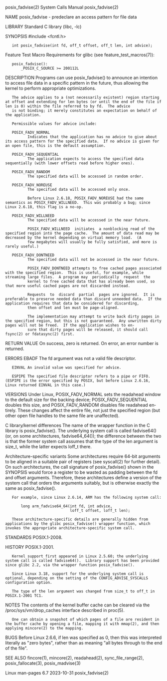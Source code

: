 posix_fadvise(2)                                                                            System Calls Manual                                                                            posix_fadvise(2)

NAME
       posix_fadvise - predeclare an access pattern for file data

LIBRARY
       Standard C library (libc, -lc)

SYNOPSIS
       #include <fcntl.h>

       int posix_fadvise(int fd, off_t offset, off_t len, int advice);

   Feature Test Macro Requirements for glibc (see feature_test_macros(7)):

       posix_fadvise():
           _POSIX_C_SOURCE >= 200112L

DESCRIPTION
       Programs can use posix_fadvise() to announce an intention to access file data in a specific pattern in the future, thus allowing the kernel to perform appropriate optimizations.

       The advice applies to a (not necessarily existent) region starting at offset and extending for len bytes (or until the end of the file if len is 0) within the file referred to by fd.  The advice
       is not binding; it merely constitutes an expectation on behalf of the application.

       Permissible values for advice include:

       POSIX_FADV_NORMAL
              Indicates that the application has no advice to give about its access pattern for the specified data.  If no advice is given for an open file, this is the default assumption.

       POSIX_FADV_SEQUENTIAL
              The application expects to access the specified data sequentially (with lower offsets read before higher ones).

       POSIX_FADV_RANDOM
              The specified data will be accessed in random order.

       POSIX_FADV_NOREUSE
              The specified data will be accessed only once.

              Before Linux 2.6.18, POSIX_FADV_NOREUSE had the same semantics as POSIX_FADV_WILLNEED.  This was probably a bug; since Linux 2.6.18, this flag is a no-op.

       POSIX_FADV_WILLNEED
              The specified data will be accessed in the near future.

              POSIX_FADV_WILLNEED  initiates  a nonblocking read of the specified region into the page cache.  The amount of data read may be decreased by the kernel depending on virtual memory load.  (A
              few megabytes will usually be fully satisfied, and more is rarely useful.)

       POSIX_FADV_DONTNEED
              The specified data will not be accessed in the near future.

              POSIX_FADV_DONTNEED attempts to free cached pages associated with the specified region.  This is useful, for example, while streaming large files.  A program may  periodically  request  the
              kernel to free cached data that has already been used, so that more useful cached pages are not discarded instead.

              Requests  to  discard  partial  pages are ignored.  It is preferable to preserve needed data than discard unneeded data.  If the application requires that data be considered for discarding,
              then offset and len must be page-aligned.

              The implementation may attempt to write back dirty pages in the specified region, but this is not guaranteed.  Any unwritten dirty pages will not be freed.  If the application wishes to en‐
              sure that dirty pages will be released, it should call fsync(2) or fdatasync(2) first.

RETURN VALUE
       On success, zero is returned.  On error, an error number is returned.

ERRORS
       EBADF  The fd argument was not a valid file descriptor.

       EINVAL An invalid value was specified for advice.

       ESPIPE The specified file descriptor refers to a pipe or FIFO.  (ESPIPE is the error specified by POSIX, but before Linux 2.6.16, Linux returned EINVAL in this case.)

VERSIONS
       Under Linux, POSIX_FADV_NORMAL sets the readahead window to the default size for the backing device; POSIX_FADV_SEQUENTIAL doubles this size, and  POSIX_FADV_RANDOM  disables  file  readahead  en‐
       tirely.  These changes affect the entire file, not just the specified region (but other open file handles to the same file are unaffected).

   C library/kernel differences
       The  name of the wrapper function in the C library is posix_fadvise().  The underlying system call is called fadvise64() (or, on some architectures, fadvise64_64()); the difference between the two
       is that the former system call assumes that the type of the len argument is size_t, while the latter expects loff_t there.

   Architecture-specific variants
       Some architectures require 64-bit arguments to be aligned in a suitable pair of registers (see syscall(2) for further detail).  On such architectures, the call signature of  posix_fadvise()  shown
       in  the  SYNOPSIS  would force a register to be wasted as padding between the fd and offset arguments.  Therefore, these architectures define a version of the system call that orders the arguments
       suitably, but is otherwise exactly the same as posix_fadvise().

       For example, since Linux 2.6.14, ARM has the following system call:

           long arm_fadvise64_64(int fd, int advice,
                                 loff_t offset, loff_t len);

       These architecture-specific details are generally hidden from applications by the glibc posix_fadvise() wrapper function, which invokes the appropriate architecture-specific system call.

STANDARDS
       POSIX.1-2008.

HISTORY
       POSIX.1-2001.

       Kernel support first appeared in Linux 2.5.60; the underlying system call is called fadvise64().  Library support has been provided since glibc 2.2, via the wrapper function posix_fadvise().

       Since Linux 3.18, support for the underlying system call is optional, depending on the setting of the CONFIG_ADVISE_SYSCALLS configuration option.

       The type of the len argument was changed from size_t to off_t in POSIX.1-2001 TC1.

NOTES
       The contents of the kernel buffer cache can be cleared via the /proc/sys/vm/drop_caches interface described in proc(5).

       One can obtain a snapshot of which pages of a file are resident in the buffer cache by opening a file, mapping it with mmap(2), and then applying mincore(2) to the mapping.

BUGS
       Before Linux 2.6.6, if len was specified as 0, then this was interpreted literally as "zero bytes", rather than as meaning "all bytes through to the end of the file".

SEE ALSO
       fincore(1), mincore(2), readahead(2), sync_file_range(2), posix_fallocate(3), posix_madvise(3)

Linux man-pages 6.7                                                                              2023-10-31                                                                                posix_fadvise(2)
